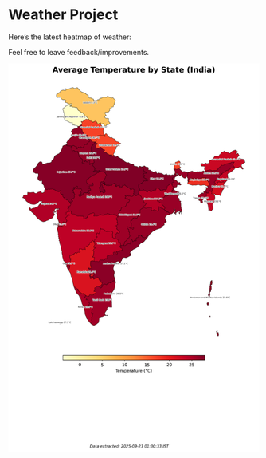 # Weather Project

Here’s the latest heatmap of weather:

Feel free to leave feedback/improvements.

![India Heatmap](docs/assets/india_heatmap.png?v=D1AAE3)
